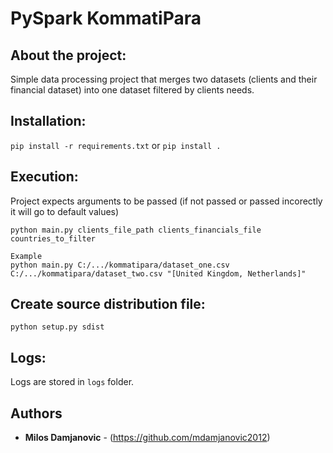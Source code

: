 # PySpark KommatiPara

## About the project:
Simple data processing project that merges two datasets (clients and their financial dataset) into one
dataset filtered by clients needs.

## Installation:
`pip install -r requirements.txt` or `pip install .`

## Execution:
Project expects arguments to be passed (if not passed or passed incorectly it will go to default values) 


`python main.py clients_file_path clients_financials_file countries_to_filter`

    Example
    python main.py C:/.../kommatipara/dataset_one.csv C:/.../kommatipara/dataset_two.csv "[United Kingdom, Netherlands]"
## Create source distribution file:
`python setup.py sdist`

## Logs:

  Logs are stored in `logs` folder. 

## Authors

* **Milos Damjanovic** - (https://github.com/mdamjanovic2012)
